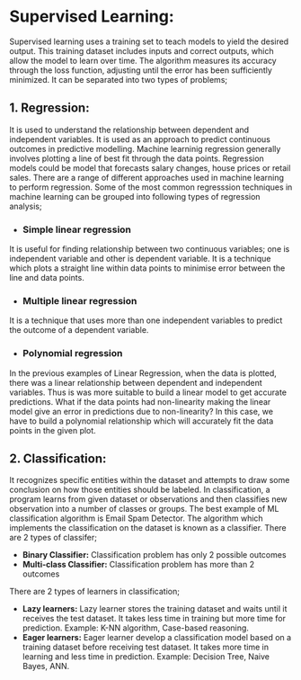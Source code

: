 # Supervised Learning:

Supervised learning uses a training set to teach models to yield the desired output. This training dataset includes inputs and correct outputs, which allow the model to learn over time. 
The algorithm measures its accuracy through the loss function, adjusting until the error has been sufficiently minimized.
It can be separated into two types of problems;<br>

## 1. Regression:

It is used to understand the relationship between dependent and independent variables. It is used as an approach to predict continuous outcomes in predictive modelling. Machine learninig regression generally involves plotting a line of best fit through the data points. Regression models could be model that forecasts salary changes, house prices or retail sales. There are a range of different approaches used in machine learning to perform regression. 
Some of the most common regresssion techniques in machine learning can be grouped into following types of regression analysis;

* ### Simple linear regression
It is useful for finding relationship between two continuous variables; one is independent variable and other is dependent variable. It is a technique which plots a straight line within data points to minimise error between the line and data points.

* ### Multiple linear regression
It is a technique that uses more than one independent variables to predict the outcome of a dependent variable.

* ### Polynomial regression
In the previous examples of Linear Regression, when the data is plotted, there was a linear relationship between dependent and independent variables. Thus is was more suitable to build a linear model to get accurate predictions. What if the data points had non-linearity making the linear model give an error in predictions due to non-linearity? 
In this case, we have to build a polynomial relationship which will accurately fit the data points in the given plot.

## 2. Classification: 

It recognizes specific entities within the dataset and attempts to draw some conclusion on how those entities should be labeled. In classification, a program learns from given dataset or observations and then classifies new observation into a number of classes or groups. The best example of ML classification algorithm is Email Spam Detector. The algorithm which implements the classification on the dataset is known as a classifier. There are 2 types of classifer;
- **Binary Classifier:** Classification problem has only 2 possible outcomes
- **Multi-class Classifier:** Classification problem has more than 2 outcomes

There are 2 types of learners in classification;
- **Lazy learners:** Lazy learner stores the training dataset and waits until it receives the test dataset. It takes less time in training but more time for prediction. Example: K-NN algorithm, Case-based reasoning.
- **Eager learners:** Eager learner develop a classification model based on a training dataset before receiving test dataset. It takes more time in learning and less time in prediction. Example: Decision Tree, Naive Bayes, ANN.
